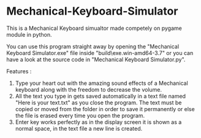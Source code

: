 # Mechanical-Keyboard-Simulator

This is a Mechanical Keyboard simualtor made competely on pygame module in python.

You can use this program straight away by opening the "Mechanical Keyboard Simulator.exe" file inside "build\exe.win-amd64-3.7" or you can have a look at the source code in "Mechanical Keyboard Simulator.py".

Features :
1. Type your heart out with the amazing sound effects of a Mechanical keyboard along with the freedom to decrease the volume.
2. All the text you type in gets saved automatically in a text file named "Here is your text.txt" as you close the program. The text must be copied or moved from the folder in order to save it permanently or else the file is erased every time you open the program.
3. Enter key works perfectly as in the display screen it is shown as a normal space, in the text file a new line is created.
